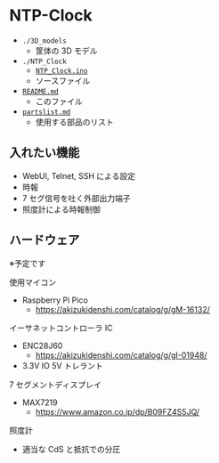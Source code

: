 # NTP-Clock

- `./3D_models`
  - 筐体の 3D モデル
- `./NTP_Clock`
  - [`NTP_Clock.ino`](./NTP_Clock/NTP_Clock.ino)
  - ソースファイル
- [`README.md`](./README.md)
  - このファイル
- [`partslist.md`](./partslist.md)
  - 使用する部品のリスト

## 入れたい機能

- WebUI, Telnet, SSH による設定
- 時報
- 7 セグ信号を吐く外部出力端子
- 照度計による時報制御

## ハードウェア

※予定です

使用マイコン

- Raspberry Pi Pico
  - <https://akizukidenshi.com/catalog/g/gM-16132/>

イーサネットコントローラ IC

- ENC28J60
  - <https://akizukidenshi.com/catalog/g/gI-01948/>
- 3.3V IO 5V トレラント

7 セグメントディスプレイ

- MAX7219
  - <https://www.amazon.co.jp/dp/B09FZ4S5JQ/>

照度計

- 適当な CdS と抵抗での分圧
